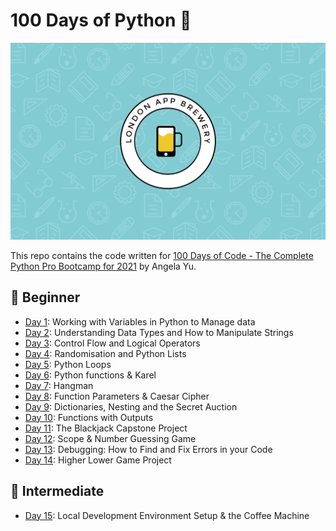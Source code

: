 # 100 Days of Python 🐍

![wallpaper](wallpaper.png)

This repo contains the code written for [100 Days of Code - The Complete Python Pro Bootcamp for 2021](https://www.udemy.com/course/100-days-of-code) by Angela Yu.

## 🔰 Beginner

- [Day 1](day1-10/day1): Working with Variables in Python to Manage data
- [Day 2](day1-10/day2): Understanding Data Types and How to Manipulate Strings
- [Day 3](day1-10/day3): Control Flow and Logical Operators
- [Day 4](day1-10/day4): Randomisation and Python Lists
- [Day 5](day1-10/day5): Python Loops
- [Day 6](day1-10/day6): Python functions & Karel
- [Day 7](day1-10/day7): Hangman
- [Day 8](day1-10/day8): Function Parameters & Caesar Cipher
- [Day 9](day1-10/day9): Dictionaries, Nesting and the Secret Auction
- [Day 10](day1-10/day10): Functions with Outputs
- [Day 11](day11-20/day11): The Blackjack Capstone Project
- [Day 12](day11-20/day12): Scope & Number Guessing Game
- [Day 13](day11-20/day13): Debugging: How to Find and Fix Errors in your Code
- [Day 14](day11-20/day14): Higher Lower Game Project

## 💪 Intermediate

- [Day 15](day11-20/day15): Local Development Environment Setup & the Coffee Machine
